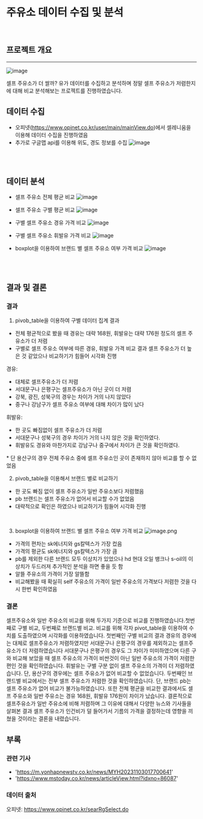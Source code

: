 # 주유소 데이터 수집 및 분석
<br>

## 프로젝트 개요
-----

![image](https://github.com/gaeju/opinet/assets/100760127/ab71ad0b-d9e4-4aa1-b7c1-a040c1039d70)

셀프 주유소가 더 쌀까? 
유가 데이터를 수집하고 분석하며 정말 셀프 주유소가 저렴한지에 대해 비교 분석해보는 프로젝트를 진행하였습니다.
<br>

## 데이터 수집
- 오피넷(https://www.opinet.co.kr/user/main/mainView.do)에서 셀레니움을 이용해 데이터 수집을 진행하였음
- 추가로 구글맵 api를 이용해 위도, 경도 정보를 수집
![image](https://github.com/gaeju/opinet/assets/100760127/aaf41bd2-33ff-44ee-a662-37be9d77ee91)

<br><br>

## 데이터 분석
- 셀프 주유소 전체 평균 비교
![image](https://github.com/gaeju/opinet/assets/100760127/98ae2354-fc24-4a20-ab8c-808cfc49c257)
- 셀프 주유소 구별 평균 비교
![image](https://github.com/gaeju/opinet/assets/100760127/1a2c96b1-e6d0-4186-ada4-e1966b63e7ee)

- 구별 셀프 주유소 경유 가격 비교
  ![image](https://github.com/gaeju/opinet/assets/100760127/8c96126d-8a20-4876-bcd1-d00ca0536c05)
- 구별 셀프 주유소 휘발유 가격 비교
  ![image](https://github.com/gaeju/opinet/assets/100760127/483025d3-dafe-4188-9db2-28d4b36bafbd)
- boxplot을 이용하여 브랜드 별 셀프 주유소 여부 가격 비교
  ![image](https://github.com/gaeju/opinet/assets/100760127/dee61658-38a9-4cdb-95fe-32c79ec0cfd1)

<br><br>

## 결과 및 결론
### 결과
1. pivob_table을 이용하여 구별 데이터 집계 결과
- 전체 평균적으로 봤을 때 경유는 대략 168원, 휘발유는 대략 176원 정도의 셀프 주유소가 더 저렴
- 구별로 셀프 주유소 여부에 따른 경유, 휘발유 가격 비교 결과 셀프 주유소가 더 높은 것 같았으나 비교하기가 힘들어 시각화 진행
  
경유: 
- 대체로 셀프주유소가 더 저렴
- 서대문구나 은평구는 셀프주유소가 아닌 곳이 더 저렴 
- 강북, 광진, 성북구의 경우는 차이가 거의 나지 않았다
- 중구나 강남구가 셀프 주유소 여부에 대해 차이가 많이 났다

휘발유: 
- 한 곳도 빠짐없이 셀프 주유소가 더 저렴
- 서대문구나 성북구의 경우 차이가 거의 나지 않은 것을 확인하였다.
- 휘발유도 경유와 마찬가지로 강남구나 중구에서 차이가 큰 것을 확인하였다.

\* 단 용산구의 경우 전체 주유소 중에 셀프 주유소인 곳이 존재하지 않아 비교를 할 수 없었음
<br>

2. pivob_table을 이용해서 브랜드 별로 비교하기
- 한 곳도 빠짐 없이 셀프 주유소가 일반 주유소보다 저렴했음
- pb 브랜드는 셀프 주유소가 없어서 비교할 수가 없었음
- 대략적으로 확인은 하였으나 비교하기가 힘들어 시각화 진행
<br>

3. boxplot을 이용하여 브랜드 별 셀프 주유소 여부 가격 비교
![image.png](attachment:image.png)
- 가격의 편차는 sk에너지와 gs칼텍스가 가장 컸음
- 가격의 평균도 sk에너지와 gs칼텍스가 가장 큼
- pb를 제외한 다른 브랜드 모두 이상치가 있었으나 hd 현대 오일 뱅크나 s-oil의 이상치가 두드러져 추가적인 분석을 하면 좋을 듯 함
- 알뜰 주유소의 가격이 가장 알뜰함
- 비교해봤을 때 확실히 self 주유소의 가격이 일반 주유소의 가격보다 저렴한 것을 다시 한번 확인하였음

### 결론
 셀프주유소와 일반 주유소의 비교를 위해 두가지 기준으로 비교를 진행하였습니다.첫번째로 구별 비교, 두번째로 브랜드별 비교. 
 비교를 위해 각자 pivot_table을 이용하여 수치를 도출하였으며 시각화를 이용하였습니다.
 첫번째인 구별 비교의 결과 경유의 경우에는 대체로 셀프주유소가 저렴하였지만 서대문구나 은평구의 경우를 제외하고는 셀프주유소가 더 저렴하였습니다
 서대문구나 은평구의 경우도 그 차이가 미미하였으며 다른 구와 비교해 보았을 때 셀프 주유소의 가격이 비싼것이 아닌 일반 주유소의 가격이 저렴한 편인 것을 확인하였습니다. 휘발유는 구별 구분 없이 셀프 주유소의 가격이 더 저렴하였습니다. 단, 용산구의 경우에는 셀프 주유소가 없어 비교할 수 없었습니다.
 두번째인 브랜드별 비교에서는 전부 셀프 주유소가 저렴한 것을 확인하였습니다. 단, 브랜드 pb는 셀프 주유소가 없어 비교가 불가능하였습니다.
 또한 전체 평균을 비교한 결과에서도 셀프 주유소와 일반 주유소는 경유 168원, 휘발유 176원이 차이가 났습니다. 결론적으로 셀프주유소가 일반 주유소에 비해 저렴하며 그 이유에 대해서 다양한 뉴스와 기사들을 살펴본 결과 셀프 주유소가 인건비가 덜 들어가서 기름의 가격을 결정하는데 영향을 끼쳤을 것이라는 결론을 내렸습니다.

## 부록
### 관련 기사
- 'https://m.yonhapnewstv.co.kr/news/MYH20231103017700641'
- 'https://www.mstoday.co.kr/news/articleView.html?idxno=86087'
### 데이터 출처
오피넷: https://www.opinet.co.kr/searRgSelect.do
